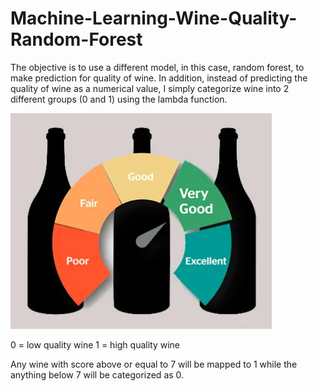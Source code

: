 # Machine-Learning-Wine-Quality-Random-Forest
The objective is to use a different model, in this case, random forest, to make prediction for quality of wine. In addition, instead of predicting the quality of wine as a numerical value, I simply categorize wine into 2 different groups (0 and 1) using the lambda function. 

![Logo](images/quality-in-wine.webp)

0 = low quality wine
1 = high quality wine

Any wine with score above or equal to 7 will be mapped to 1 while the anything below 7 will be categorized as 0. 
